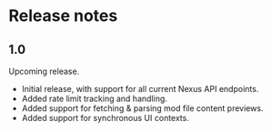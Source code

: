 # Release notes
## 1.0
Upcoming release.

* Initial release, with support for all current Nexus API endpoints.
* Added rate limit tracking and handling.
* Added support for fetching & parsing mod file content previews.
* Added support for synchronous UI contexts.
